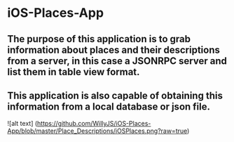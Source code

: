 # iOS-Places-App

## The purpose of this application is to grab information about places and their descriptions from a server, in this case a JSONRPC server and list them in table view format.
## This application is also capable of obtaining this information from a local database or json file. 

![alt text] (https://github.com/WillyJS/iOS-Places-App/blob/master/Place_Descriptions/iOSPlaces.png?raw=true)

